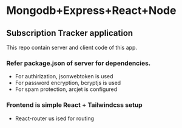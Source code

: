 # Mongodb+Express+React+Node

## Subscription Tracker application

This repo contain server and client code of this app.

### Refer package.json of server for dependencies.

- For authirization, jsonwebtoken is used
- For password encryption, bcryptjs is used
- For spam protection, arcjet is configured

### Frontend is simple React + Tailwindcss setup

- React-router us ised for routing
